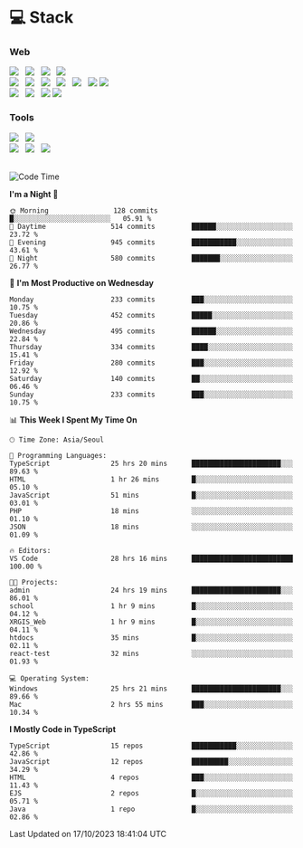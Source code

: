 <h1>💻 Stack</h1>
<div>
 <h3>Web</h3>
 <!-- badge : https://shields.io/ -->
 <!-- icon : https://simpleicons.org/?q=Get -->
 <img src="https://img.shields.io/badge/HTML5-e74c3c?style=flat-square&logo=HTML5&logoColor=white"/> &nbsp 
 <img src="https://img.shields.io/badge/CSS3-0A84FF?style=flat-square&logo=CSS3&logoColor=white"/> &nbsp 
 <img src="https://img.shields.io/badge/JavaScript-FFCD11?style=flat-square&logo=JavaScript&logoColor=white"/> &nbsp 
 <img src="https://img.shields.io/badge/TypeScript-3075C0?style=flat-square&logo=TypeScript&logoColor=white"/>
 <br/>
 <img src="https://img.shields.io/badge/Next-000000?style=flat-square&logo=nextdotjs&logoColor=white"/> &nbsp 
 <img src="https://img.shields.io/badge/React-00BCF6?style=flat-square&logo=React&logoColor=white"/> &nbsp 
 <img src="https://img.shields.io/badge/Redux-764ABC?style=flat-square&logo=Redux&logoColor=white"/> &nbsp
 <img src="https://img.shields.io/badge/Recoil-3578E5?style=flat-square&logo=recoil&logoColor=white"/> &nbsp
 <img src="https://img.shields.io/badge/React-Query-FF4154?style=flat-square&logo=reactquery&logoColor=white"/> &nbsp 
 <img src="https://img.shields.io/badge/styled%2Dcomponents-DB7093?style=flat-square&logo=styled%2Dcomponents&logoColor=white"/>
 <img src="https://img.shields.io/badge/CSS Modules-000000?style=flat-square&logo=CSS Modules&logoColor=white"/> &nbsp 
 <br/>
 <img src="https://img.shields.io/badge/Node-339933?style=flat-square&logo=Node.js&logoColor=white"/> &nbsp 
 <img src="https://img.shields.io/badge/Express-000000?style=flat-square&logo=Express&logoColor=white"/> &nbsp 
 <img src="https://img.shields.io/badge/MongoDB-47A248?style=flat-square&logo=MongoDB&logoColor=white"/>
 <img src="https://img.shields.io/badge/MariaDB-003545?style=flat-square&logo=mariadb&logoColor=white"/>
 
 <h3>Tools</h3>
 <img src="https://img.shields.io/badge/Visual Studio Code-007ACC?style=flat-square&logo=Visual Studio Code&logoColor=white"/> &nbsp 
 <img src="https://img.shields.io/badge/Postman-FF6C37?style=flat-square&logo=Postman&logoColor=white"/> &nbsp
 <br>
 <img src="https://img.shields.io/badge/Adobe Photoshop-31A8FF?style=flat-square&logo=Adobe Photoshop&logoColor=white"/> &nbsp 
 <img src="https://img.shields.io/badge/Adobe Illustrator-FF9A00?style=flat-square&logo=Adobe Illustrator&logoColor=white"/> &nbsp 
 <img src="https://img.shields.io/badge/Figma-F24E1E?style=flat-square&logo=Figma&logoColor=white"/> &nbsp
</div>

<br>

<!--START_SECTION:waka-->
![Code Time](http://img.shields.io/badge/Code%20Time-570%20hrs%2018%20mins-blue)

**I'm a Night 🦉** 

```text
🌞 Morning                128 commits         █░░░░░░░░░░░░░░░░░░░░░░░░   05.91 % 
🌆 Daytime                514 commits         ██████░░░░░░░░░░░░░░░░░░░   23.72 % 
🌃 Evening                945 commits         ███████████░░░░░░░░░░░░░░   43.61 % 
🌙 Night                  580 commits         ███████░░░░░░░░░░░░░░░░░░   26.77 % 
```
📅 **I'm Most Productive on Wednesday** 

```text
Monday                   233 commits         ███░░░░░░░░░░░░░░░░░░░░░░   10.75 % 
Tuesday                  452 commits         █████░░░░░░░░░░░░░░░░░░░░   20.86 % 
Wednesday                495 commits         ██████░░░░░░░░░░░░░░░░░░░   22.84 % 
Thursday                 334 commits         ████░░░░░░░░░░░░░░░░░░░░░   15.41 % 
Friday                   280 commits         ███░░░░░░░░░░░░░░░░░░░░░░   12.92 % 
Saturday                 140 commits         ██░░░░░░░░░░░░░░░░░░░░░░░   06.46 % 
Sunday                   233 commits         ███░░░░░░░░░░░░░░░░░░░░░░   10.75 % 
```


📊 **This Week I Spent My Time On** 

```text
🕑︎ Time Zone: Asia/Seoul

💬 Programming Languages: 
TypeScript               25 hrs 20 mins      ██████████████████████░░░   89.63 % 
HTML                     1 hr 26 mins        █░░░░░░░░░░░░░░░░░░░░░░░░   05.10 % 
JavaScript               51 mins             █░░░░░░░░░░░░░░░░░░░░░░░░   03.01 % 
PHP                      18 mins             ░░░░░░░░░░░░░░░░░░░░░░░░░   01.10 % 
JSON                     18 mins             ░░░░░░░░░░░░░░░░░░░░░░░░░   01.09 % 

🔥 Editors: 
VS Code                  28 hrs 16 mins      █████████████████████████   100.00 % 

🐱‍💻 Projects: 
admin                    24 hrs 19 mins      ██████████████████████░░░   86.01 % 
school                   1 hr 9 mins         █░░░░░░░░░░░░░░░░░░░░░░░░   04.12 % 
XRGIS_Web                1 hr 9 mins         █░░░░░░░░░░░░░░░░░░░░░░░░   04.11 % 
htdocs                   35 mins             █░░░░░░░░░░░░░░░░░░░░░░░░   02.11 % 
react-test               32 mins             ░░░░░░░░░░░░░░░░░░░░░░░░░   01.93 % 

💻 Operating System: 
Windows                  25 hrs 21 mins      ██████████████████████░░░   89.66 % 
Mac                      2 hrs 55 mins       ███░░░░░░░░░░░░░░░░░░░░░░   10.34 % 
```

**I Mostly Code in TypeScript** 

```text
TypeScript               15 repos            ███████████░░░░░░░░░░░░░░   42.86 % 
JavaScript               12 repos            █████████░░░░░░░░░░░░░░░░   34.29 % 
HTML                     4 repos             ███░░░░░░░░░░░░░░░░░░░░░░   11.43 % 
EJS                      2 repos             █░░░░░░░░░░░░░░░░░░░░░░░░   05.71 % 
Java                     1 repo              █░░░░░░░░░░░░░░░░░░░░░░░░   02.86 % 
```




 Last Updated on 17/10/2023 18:41:04 UTC
<!--END_SECTION:waka-->
